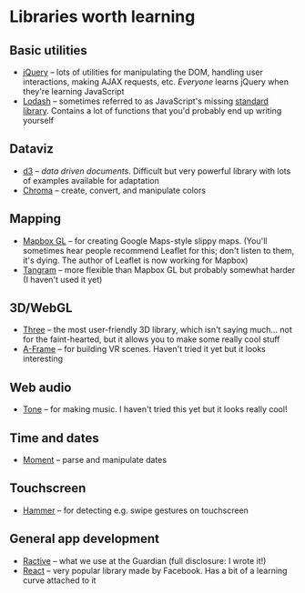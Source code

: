 # Libraries worth learning

## Basic utilities

* [jQuery](https://jquery.com/) – lots of utilities for manipulating the DOM, handling user interactions, making AJAX requests, etc. *Everyone* learns jQuery when they're learning JavaScript
* [Lodash](https://lodash.com/) – sometimes referred to as JavaScript's missing [standard library](https://en.wikipedia.org/wiki/Standard_library). Contains a lot of functions that you'd probably end up writing yourself

## Dataviz

* [d3](https://d3js.org/) – *data driven documents*. Difficult but very powerful library with lots of examples available for adaptation
* [Chroma](http://gka.github.io/chroma.js/) – create, convert, and manipulate colors

## Mapping

* [Mapbox GL](https://www.mapbox.com/mapbox-gl-js/examples/) – for creating Google Maps-style slippy maps. (You'll sometimes hear people recommend Leaflet for this; don't listen to them, it's dying. The author of Leaflet is now working for Mapbox)
* [Tangram](https://mapzen.com/projects/tangram) – more flexible than Mapbox GL but probably somewhat harder (I haven't used it yet)

## 3D/WebGL

* [Three](http://threejs.org/) – the most user-friendly 3D library, which isn't saying much... not for the faint-hearted, but it allows you to make some really cool stuff
* [A-Frame](https://aframe.io/) – for building VR scenes. Haven't tried it yet but it looks interesting

## Web audio

* [Tone](https://github.com/Tonejs/Tone.js) – for making music. I haven't tried this yet but it looks really cool!

## Time and dates

* [Moment](http://momentjs.com/) – parse and manipulate dates

## Touchscreen

* [Hammer](http://hammerjs.github.io/) – for detecting e.g. swipe gestures on touchscreen

## General app development

* [Ractive](http://www.ractivejs.org/) – what we use at the Guardian (full disclosure: I wrote it!)
* [React](https://facebook.github.io/react/) – very popular library made by Facebook. Has a bit of a learning curve attached to it
